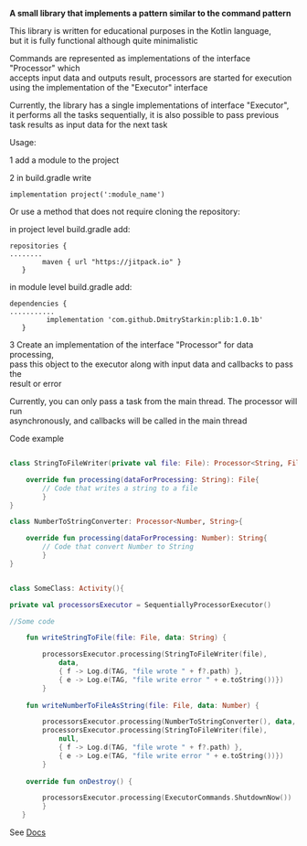 **A small library that implements a pattern similar to the command pattern**

This library is written for educational purposes in the Kotlin language,  
but it is fully functional although quite minimalistic


Commands are represented as implementations of the interface "Processor"  which  
accepts input data and outputs result, processors are started for execution  
using the implementation of the "Executor" interface

Currently, the library has a single implementations  of  interface "Executor",  
it performs all the tasks  sequentially, it is also possible to pass previous  
task results as input  data for the next task

Usage:

1 add a module to the project

2 in build.gradle write
```
implementation project(':module_name')
```
Or use a method that does not require cloning the repository:

in project level build.gradle add:
```
repositories {
........
        maven { url "https://jitpack.io" }
   }
```

in module level build.gradle add:
```
dependencies {
...........
         implementation 'com.github.DmitryStarkin:plib:1.0.1b'
   }
```
3 Create an implementation of the  interface "Processor" for data processing,  
pass this object to the executor along with input data and callbacks to pass the  
result or error

Currently, you can only pass a task from the main thread. The processor will run  
asynchronously, and callbacks will be called in the main thread

Code example
```kotlin

class StringToFileWriter(private val file: File): Processor<String, File>{

    override fun processing(dataForProcessing: String): File{
        // Code that writes a string to a file
        }
}

class NumberToStringConverter: Processor<Number, String>{

    override fun processing(dataForProcessing: Number): String{
        // Code that convert Number to String
        }
}


class SomeClass: Activity(){

private val processorsExecutor = SequentiallyProcessorExecutor()

//Some code

    fun writeStringToFile(file: File, data: String) {

        processorsExecutor.processing(StringToFileWriter(file),
            data,
            { f -> Log.d(TAG, "file wrote " + f?.path) },
            { e -> Log.e(TAG, "file write error " + e.toString())})
        }
    
    fun writeNumberToFileAsString(file: File, data: Number) {

        processorsExecutor.processing(NumberToStringConverter(), data, DELIVER_.TO_NEXT)
        processorsExecutor.processing(StringToFileWriter(file),
            null,
            { f -> Log.d(TAG, "file wrote " + f?.path) },
            { e -> Log.e(TAG, "file write error " + e.toString())})
        }
    
    override fun onDestroy() {

        processorsExecutor.processing(ExecutorCommands.ShutdownNow())
        }
   } 
```
See [Docs](https://dmitrystarkin.github.io/processor_lib/)